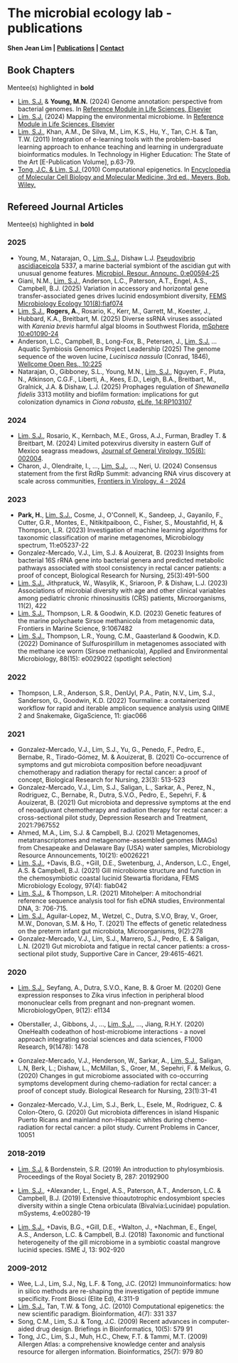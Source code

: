 # The microbial ecology lab - publications
**Shen Jean Lim | [Publications](pubs.md) | [Contact](contact.md)**


## Book Chapters
Mentee(s) highlighted in **bold**
- <u>Lim, S.J.</u> & **Young, M.N.** (2024) Genome annotation: perspective from bacterial genomes. In [Reference Module in Life Sciences, Elsevier](https://doi.org/10.1016/B978-0-323-95502-7.00256-6)
- <u>Lim, S.J.</u> (2024) Mapping the environmental microbiome. In [Reference Module in Life Sciences, Elsevier](https://doi.org/10.1016/B978-0-323-95502-7.00242-6)
- <u>Lim, S.J.</u>, Khan, A.M., De Silva, M., Lim, K.S., Hu, Y., Tan, C.H. & Tan, T.W. (2011) Integration of e-learning tools with the problem-based learning approach to enhance teaching and learning in undergraduate bioinformatics modules. In Technology in Higher Education: The State of the Art [E-Publication Volume], p.63-79.
- <u> Tong, J.C. & Lim, S.J. </u> (2010) Computational epigenetics. In [Encyclopedia of Molecular Cell Biology and Molecular Medicine, 3rd ed., Meyers, Bob. Wiley.](https://doi.org/10.1002/3527600906.mcb.201100012)

## Refereed Journal Articles
Mentee(s) highlighted in **bold**

### 2025
- Young, M., Natarajan, O., <u>Lim, S.J.</u>, Dishaw L.J. <u>Pseudovibrio ascidiaceicola</u> 5337, a marine bacterial symbiont of the ascidian gut with unusual genome features. [Microbiol. Resour. Announc. 0:e00594-25](
https://doi.org/10.1128/mra.00594-25)
- Giani, N.M., <u>Lim, S.J.</u>, Anderson, L.C., Paterson, A.T., Engel, A.S., Campbell, B.J. (2025) Variation in accessory and horizontal gene transfer-associated genes drives lucinid endosymbiont diversity, [FEMS Microbiology Ecology 101(8):fiaf074](https://doi.org/10.1093/femsec/fiaf074)
- <u>Lim, S.J.</u>, **Rogers, A.**, Rosario, K., Kerr, M., Garrett, M., Koester, J., Hubbard, K.A., Breitbart, M. (2025) Diverse ssRNA viruses associated with <i>Karenia brevis</i> harmful algal blooms in Southwest Florida, [mSphere 10:e01090-24](https://doi.org/10.1128/msphere.01090-24)
-	Anderson, L.C., Campbell, B., Long-Fox, B., Petersen, J., <u>Lim, S.J.</u> … Aquatic Symbiosis Genomics Project Leadership (2025) The genome sequence of the woven lucine, <i>Lucinisca nassula</i> (Conrad, 1846), [Wellcome Open Res., 10:225](https://wellcomeopenresearch.org/articles/10-225)
- Natarajan, O., Gibboney, S.L., Young, M.N., <u>Lim, S.J.</u>, Nguyen, F., Pluta, N., Atkinson, C.G.F., Liberti, A., Kees, E.D., Leigh, B.A., Breitbart, M., Gralnick, J.A. & Dishaw, L.J. (2025) Prophages regulation of <i>Shewanella fidelis</i> 3313 motility and biofilm formation: implications for gut colonization dynamics in <i>Ciona robusta</i>, [eLife, 14:RP103107](https://doi.org/10.7554/eLife.103107.2)

### 2024
- <u>Lim, S.J.</u>, Rosario, K., Kernbach, M.E., Gross, A.J., Furman, Bradley T. & Breitbart, M. (2024) Limited potexvirus diversity in eastern Gulf of Mexico seagrass meadows, [Journal of General Virology, 105(6): 002004](https://doi.org/10.1099/jgv.0.002004). 
- Charon, J., Olendraite, I., …, <u>Lim, S.J.</u>, …, Neri, U. (2024) Consensus statement from the first RdRp Summit: advancing RNA virus discovery at scale across communities, [Frontiers in Virology, 4 - 2024](https://doi.org/10.3389/fviro.2024.1371958)
### 2023
- **Park, H.**, <u>Lim, S.J.</u>, Cosme, J., O'Connell, K., Sandeep, J., Gayanilo, F., Cutter, G.R., Montes, E., Nitikitpaiboon, C., Fisher, S., Moustahfid, H, & Thompson, L.R. (2023) Investigation of machine learning algorithms for taxonomic classification of marine metagenomes, Microbiology spectrum, 11:e05237-22 
- Gonzalez-Mercado, V.J., Lim, S.J. & Aouizerat, B. (2023) Insights from bacterial 16S rRNA gene into bacterial genera and predicted metabolic pathways associated with stool consistency in rectal cancer patients: a proof of concept, Biological Research for Nursing, 25(3):491-500
- <u>Lim, S.J.</u>, Jithpratuck, W., Wasylik, K., Sriaroon, P. & Dishaw, L.J. (2023) Associations of microbial diversity with age and other clinical variables among pediatric chronic rhinosinusitis (CRS) patients, Microorganisms, 11(2), 422
- <u>Lim, S.J.</u>, Thompson, L.R. & Goodwin, K.D. (2023) Genetic features of the marine polychaete Sirsoe methanicola from metagenomic data, Frontiers in Marine Science, 9:1067482 
- <u>Lim, S.J.</u>, Thompson, L.R., Young, C.M., Gaasterland & Goodwin, K.D. (2022) Dominance of Sulfurospirillum in metagenomes associated with the methane ice worm (Sirsoe methanicola), Applied and Environmental Microbiology, 88(15): e0029022 (spotlight selection)

### 2022
-	Thompson, L.R., Anderson, S.R., DenUyl, P.A., Patin, N.V., Lim, S.J., Sanderson, G., Goodwin, K.D. (2022) Tourmaline: a containerized workflow for rapid and iterable amplicon sequence analysis using QIIME 2 and Snakemake, GigaScience, 11: giac066

### 2021
- Gonzalez-Mercado, V.J., Lim, S.J., Yu, G., Penedo, F., Pedro, E., Bernabe, R., Tirado-Gómez, M. & Aouizerat, B. (2021) Co-occurrence of symptoms and gut microbiota composition before neoadjuvant chemotherapy and radiation therapy for rectal cancer: a proof of concept, Biological Research for Nursing, 23(3): 513-523
- Gonzalez-Mercado, V.J., Lim, S.J., Saligan, L., Sarkar, A., Perez, N., Rodriguez, C., Bernabe, R., Dutra, S.V.O., Pedro, E., Sepehri, F. & Aouizerat, B. (2021) Gut microbiota and depressive symptoms at the end of neoadjuvant chemotherapy and radiation therapy for rectal cancer: a cross-sectional pilot study, Depression Research and Treatment, 2021:7967552 
- Ahmed, M.A., Lim, S.J. & Campbell, B.J. (2021) Metagenomes, metatranscriptomes and metagenome-assembled genomes (MAGs) from Chesapeake and Delaware Bay (USA) water samples, Microbiology Resource Announcements, 10(21): e0026221
 - <u>Lim, S.J.</u>, +Davis, B.G., +Gill, D.E., Swetenburg, J., Anderson, L.C., Engel, A.S. & Campbell, B.J. (2021) Gill microbiome structure and function in the chemosymbiotic coastal lucinid Stewartia floridana, FEMS Microbiology Ecology, 97(4): fiab042
- <u>Lim, S.J.</u>, & Thompson, L.R. (2021) Mitohelper: A mitochondrial reference sequence analysis tool for fish eDNA studies, Environmental DNA, 3: 706-715.
- <u>Lim, S.J.</u>, Aguilar-Lopez, M., Wetzel, C., Dutra, S.V.O, Bray, V., Groer, M.W., Donovan, S.M. & Ho, T. (2021) The effects of genetic relatedness on the preterm infant gut microbiota, Microorganisms, 9(2):278
- Gonzalez-Mercado, V.J., Lim, S.J., Marrero, S.J., Pedro, E. & Saligan, L.N. (2021) Gut microbiota and fatigue in rectal cancer patients: a cross-sectional pilot study, Supportive Care in Cancer, 29:4615-4621.

### 2020
 - <u>Lim, S.J.</u>, Seyfang, A., Dutra, S.V.O., Kane, B. & Groer M. (2020) Gene expression responses to Zika virus infection in peripheral blood mononuclear cells from pregnant and non-pregnant women. MicrobiologyOpen, 9(12): e1134
- Oberstaller, J., Gibbons, J., …, <u>Lim, S.J.</u>, …, Jiang, R.H.Y. (2020) OneHealth codeathon of host-microbiome interactions - a novel approach integrating social sciences and data sciences, F1000 Research, 9(1478): 1478
-	Gonzalez-Mercado, V.J., Henderson, W., Sarkar, A., <u>Lim, S.J.</u>, Saligan, L.N, Berk, L.; Dishaw, L., McMillan, S., Groer, M., Sepehri, F. & Melkus, G. (2020) Changes in gut microbiome associated with co-occurring symptoms development during chemo-radiation for rectal cancer: a proof of concept study. Biological Research for Nursing, 23(1):31-41

- Gonzalez-Mercado, V.J., Lim, S.J., Berk, L., Esele, M., Rodriguez, C. & Colon-Otero, G. (2020) Gut microbiota differences in island Hispanic Puerto Ricans and mainland non-Hispanic whites during chemo-radiation for rectal cancer: a pilot study. Current Problems in Cancer, 10051

### 2018-2019
 - <u>Lim, S.J.</u> & Bordenstein, S.R. (2019) An introduction to phylosymbiosis. Proceedings of the Royal Society B, 287: 20192900

- <u>Lim, S.J.</u>, +Alexander, L., Engel, A.S., Paterson, A.T., Anderson, L.C. & Campbell, B.J. (2019) Extensive thioautotrophic endosymbiont species diversity within a single Ctena orbiculata (Bivalvia:Lucinidae) population. mSystems, 4:e00280-19 

- <u>Lim, S.J.</u>, +Davis, B.G., +Gill, D.E., +Walton, J., +Nachman, E., Engel, A.S., Anderson, L.C. & Campbell, B.J. (2018) Taxonomic and functional heterogeneity of the gill microbiome in a symbiotic coastal mangrove lucinid species. ISME J, 13: 902-920 

### 2009-2012
- Wee, L.J., Lim, S.J., Ng, L.F. & Tong, J.C. (2012) Immunoinformatics: how in silico methods are re-shaping the investigation of peptide immune specificity. Front Biosci (Elite Ed), 4:311-9
- <u>Lim, S.J.</u>, Tan, T.W. & Tong, J.C. (2010) Computational epigenetics: the new scientific paradigm. Bioinformation, 4(7): 331 337 
- Song, C.M., Lim, S.J. & Tong, J.C. (2009) Recent advances in computer-aided drug design. Briefings in Bioinformatics, 10(5): 579 91 
- Tong, J.C., Lim, S.J., Muh, H.C., Chew, F.T. & Tammi, M.T. (2009) Allergen Atlas: a comprehensive knowledge center and analysis resource for allergen information. Bioinformatics, 25(7): 979 80 

